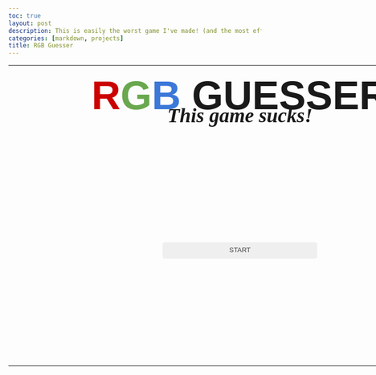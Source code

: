 ```yaml
---
toc: true
layout: post
description: This is easily the worst game I've made! (and the most effortful one)
categories: [markdown, projects]
title: RGB Guesser
---
```

<style>
    button {
        box-sizing: border-box;
        border-radius: .4em;
        border-style: none;
        color: #FFFFFF;
        cursor: pointer;
        display: inline-block;
        height: 2.5em;
        line-height: 1.25em;
        margin: 0;
        outline: none;
        padding: .5em .8em;
        position: relative;
        width: 35%;
    }

    .submit {
        height: 100%;
        width: 100%;
        font-size: 2em;
        color: #181818;
        border: 1px solid rgb(191, 191, 191)
    }

    input {
        box-sizing: border-box;
        border-radius: .4em;
        border-style: none;
        display: inline-block;
        height: 2.5em;
        line-height: 1.25em;
        margin: 0;
        outline: none;
        padding: .5em .8em;
        position: relative;
        width: 100%;
    }

    button:hover {
        filter: brightness(80%);
        transition: filter 0.2s;
    }

    .mainTable {
        font-family: "gill sans", sans-serif;
        table-layout: fixed;
        width: 57.625em;
    }

    .titleText {
        font-size: 5em;
        line-height: .5em;
        padding-top: .5em;
        padding-bottom: .3em;
    }

    .textBox {
        text-align: center;
        border-bottom: none
    }

    .buttons {
        text-align: center;
        border-top: none;
    }

    .subtext {
        font-family: "brush script mt", cursive;
        font-size: 0.5em;
    }

    .mainDiv {
        background-color:
    }

    .colorBox {
        width: 50%;
        vertical-align: middle;
        text-align: center;
        font-size: 2.5em
    }

    .red {
        color: rgb(204, 0, 0);
    }

    .redBox {
        background-color: rgb(204, 0, 0);
    }

    .green {
        color: rgb(106, 168, 79);
    }

    .greenBox {
        background-color: rgb(106, 168, 79);
    }

    .blue {
        color: rgb(60, 120, 216);
    }

    .blueBox {
        background-color: rgb(60, 120, 216);
        }

    .guessCount {
        font-size:.5em;
        color: #404040
    }
</style>

<div class="mainDiv">
    <table class="mainTable" id="mainTable">
        <tr>
            <th class="titleText" colspan="4">
                <span class="red">R</span><span class="green">G</span><span class="blue">B</span>
                 GUESSER
                <br>
                <i class="subtext">This game sucks!</i>
            </th>
        </tr>
        <tr>
            <td class="colorBox" id="colorBox" rowspan="4" style="height: 11.361em" colspan="4">
                <button onclick="start()" style="color:#404040">START</button>
            </td>
        </tr>
    </table>
</div>

<script>
// Represents total rounds of guessing, will be changeable at a menu later.
var maxColors = 3
var colorsChecked = 0
var totalSum = 0
var hints = 0
var rgb = [0, 0, 0]
var submit = ""
const scoreMultiplier = 1000

const buttons = ["hintR", "hintG", "hintB"]
const table = document.getElementById('mainTable')

// I am so sorry. To my Scrum Team, Mr. Mortensen, and Mr. Yeung.
const defaultTable = `
        <tr> \
            <th class="titleText" colspan="4"> \
                <span class="red">R</span><span class="green">G</span><span class="blue">B</span> \
                 GUESSER \
                <br> \
                <i class="subtext">This game sucks!</i> \
            </th> \
        </tr> \
        <tr> \
            <td class="colorBox" id="colorBox" rowspan="4" colspan="2"> \
                <span id="mainColorBox"></span> \
                <br> \
                <span id="subColorBox" style="font-size:.5em"></span> \
            </td> \
            <td id="textBox" class="textBox" colspan="2"> \
                <br> \
                <b id="message">Guess the RGB value of the color at left.</b> \
                <br> \
            </td> \
        </tr> \
        <tr> \
            <td class="buttons" colspan="2"> \
                <button id="hintR" class="redBox" onclick="hint('red')">HINT</button> \
                <br><br> \
                <button id="hintG" class="greenBox" onclick="hint('green')">HINT</button> \
                <br><br> \
                <button id="hintB" class="blueBox" onclick="hint('blue')">HINT</button> \
                <br><br> \
            </td> \
        </tr> \
        <tr style="height:3em"> \
            <td colspan="2"> \
                <input id="inputBox" placeholder="Enter R, G, B here."> \
            </td> \
        </tr> \
        <tr style="height:7em"> \
            <td style="width:25%"> \
                <span style="position: absolute"> \
                    <b>Score: </b><span id="scoreText">0</span> \
                    <br>
                    <b>Guesses: </b><span id="guessText">0/10</span> \
                    <br> \
                    <b>Avg. Acc.: </b><span id="accText">N/A</span> \
                    <br> \
                    <b>Hints: </b><span id="hintText">0/3</span> \
                    <br> \
                </span> \
            </td>  \
            <td style="width:25%; height: 0"> \
                <button class="submit" id="submitButton" style="background-color:rgb(191,191,191)" onclick="checkColor()">SUBMIT</button> \
            </td> \
        </tr> \
        `
const difficultySelectTable = ` \
        <tr>
            <th class="titleText" colspan="4">
                <span class="red">R</span><span class="green">G</span><span class="blue">B</span>
                 GUESSER
                <br>
                <i class="subtext">This game sucks!</i>
            </th>
        </tr>
        <tr>
            <td class="colorBox" id="colorBox" style="height: 11.361em" rowspan="4" colspan="4">
                <button class="guessCount" onclick="difficultySelect(3)">3 COLORS</button> \
                <br> \
                <button class="guessCount" onclick="difficultySelect(5)">5 COLORS</button> \
                <br> \
                <button class="guessCount" onclick="difficultySelect(10)">10 COLORS</button> \
                <br> \
                <button class="guessCount" onclick="difficultySelect('infinite')">ENDLESS</button> \
            </td>
        </tr>
    `

function start() {
    table.innerHTML = difficultySelectTable
}

function difficultySelect(count) {
    maxColors = count
    table.innerHTML = defaultTable
    guessText = document.getElementById('guessText')
    
    if (maxColors == "infinite") {
        maxColors = "∞"
        guessText.innerHTML = "0/∞"
    }
    else {
        guessText.innerHTML = colorsChecked + "/" + maxColors
    }

    submit = document.getElementById('submitButton')

    document.getElementById('inputBox').addEventListener("keydown", function() {
        if (event.key === "Enter") {
            submit.click()
        }
    })

    getNewRgb()
}

function random(min, max) {
    min = Math.ceil(min);
    max = Math.floor(max);
    return Math.floor(Math.random() * (max - min + 1)) + min;
}

function getNewRgb() {
    for (let i = 0; i < rgb.length; i++) {
        rgb[i] = Math.floor(Math.random() * (256))
    }

    newRgb = "rgb(" + rgb[0] +", " + rgb[1] + ", " + rgb[2] + ")"
    colorStyle = document.getElementById('colorBox').style

    colorStyle.backgroundColor = newRgb
    colorStyle.borderLeft = "1px solid " + newRgb
    colorStyle.borderBottom = "1px solid " + newRgb
}

function calculateAcc(input) {
    inputList = input.split(",")
    sum = 0

    for (let i = 0; i < inputList.length; i++) {
        if (inputList[i][0] == " ") {
            guess = Number(inputList[i].slice(1))
        }

        else {
            guess = Number(inputList[i])
        }
        
        actual = rgb[i]

        sum += (100 - (100 * Math.abs((guess - actual)/255)))
    }

    colorsChecked += 1
    totalSum += sum
    return (sum / 3)
}

function calculateAvgAcc() {
    return (totalSum / (3 * colorsChecked))
}

function calculateScore(input) {
    inputList = input.split(",")
    sum = 0

    for (let i = 0; i < inputList.length; i++) {
        if (inputList[i][0] == " ") {
            guess = Number(inputList[i].slice(1))
        }

        else {
            guess = Number(inputList[i])
        }
        
        actual = rgb[i]

        sum += (100 - (100 * Math.abs((guess - actual)/255)))
    }
    
    return scoreMultiplier * (sum/3)
}

function calculateTotalScore() {
    return scoreMultiplier * calculateAvgAcc()
}

function validateInput(input) {
    const format = /([$01]?[0-9]?[0-9]|2[0-4][0-9]|25[0-5]),\s?([$01]?[0-9]?[0-9]|2[0-4][0-9]|25[0-5]),\s?([$01]?[0-9]?[0-9]|2[0-4][0-9]|25[0-5])$/

    return format.test(input)
}

function getOppositeRgb(rgb) {
    newList = []
    if (Array.isArray(rgb)) {
        for (let i = 0; i < rgb.length; i++) {
            newList.push(255-rgb[i])
        }
    }
    else {
        rgbList = rgb.split(",")

        for (let i = 0; i < rgbList.length; i++) {
            if (rgbList[i][0] == " ") {
                color = Number(rgbList[i].slice(1))
            }

            else {
                color = Number(rgbList[i])
            }
        
            newList.push(255-color)
        }
    }

    return "rgb(" + newList[0] + ", "+ newList[1] + ", "+ newList[2] + ")"
}

function checkColor() {
    input = document.getElementById('inputBox').value

    if (!validateInput(input)) {
        return alert("Invalid input: Please enter in the following format\n255, 255, 255")
    }

    var oppositeReal = getOppositeRgb(rgb)
    var oppositeGuess = getOppositeRgb(input)

    document.getElementById('mainColorBox').style.color = oppositeReal
    document.getElementById('subColorBox').style.color = oppositeReal
    
    document.getElementById('mainColorBox').innerHTML = "<b>The correct color was:</b><br>" + newRgb
    document.getElementById('subColorBox').innerHTML = " \
    <b>Accuracy: </b>" + calculateAcc(input).toFixed(2) + "% \
    <br> \
    <b>Score: </b>+" + calculateScore(input).toFixed(0)

    document.getElementById('guessText').innerHTML = colorsChecked + "/" + maxColors
    document.getElementById('accText').innerHTML = calculateAvgAcc().toFixed(2) + "%"
    document.getElementById('scoreText').innerHTML = calculateTotalScore().toFixed(0)

    submit.style.backgroundColor = "rgb(" + input + ")"
    submit.style.color = oppositeGuess
    submit.style.border = "1px solid " + oppositeGuess

    if (colorsChecked == maxColors) {
        document.getElementById('message').innerHTML = 'Game over! See your color in the "NEXT" button.'
        submit.innerHTML = "RESTART"
        submit.onclick = function() { location.reload() }
    }

    else {
        document.getElementById('message').innerHTML = 'See your color in the "NEXT" button.'
        submit.innerHTML = "NEXT"
        submit.onclick = function() { next() }
    }
}

async function hint(color) {
    if (color == "red") {
        index = 0
        id = "hintR"
    }

    else if (color == "green") {
        index = 1
        id = "hintG"
    }

    else {
        index = 2
        id = "hintB"
    }

    button = document.getElementById(id)

    if (button.innerHTML.slice(0, 4) == "HINT") {
        if (hints == 3) {
            message = document.getElementById('message')

            i = 0

            while (i < 3) {
                message.innerHTML = ""
                await sleep(200)
                message.innerHTML = "You have run out of hints!"
                await sleep(200)
                i += 1
            }
        }

        else {
            button.innerHTML = id.slice(4) + " = " + rgb[index]
            hints += 1
            document.getElementById('hintText').innerHTML = hints + "/3"
        }
    }
}

function sleep(ms) {
      return new Promise(resolve => setTimeout(resolve, ms));
   }

function next() {
    submit.innerHTML = "SUBMIT"
    submit.style.backgroundColor = "rgb(191, 191, 191)"
    submit.style.border = "1px solid rgb(191, 191, 191)"
    submit.style.color = "#181818"
    submit.onclick = function() { checkColor() }
    document.getElementById('mainColorBox').innerHTML = ""
    document.getElementById('subColorBox').innerHTML = ""
    document.getElementById('inputBox').value = ""
    document.getElementById('message').innerHTML = "Guess the RGB value of the color at left."

    for (let i = 0; i < buttons.length; i++) {
        var button = document.getElementById(buttons[i])

        if (button.innerHTML.slice(0, 4) != "HINT") {
            button.innerHTML = "HINT"
        }
    }
    
    getNewRgb()
}
</script>